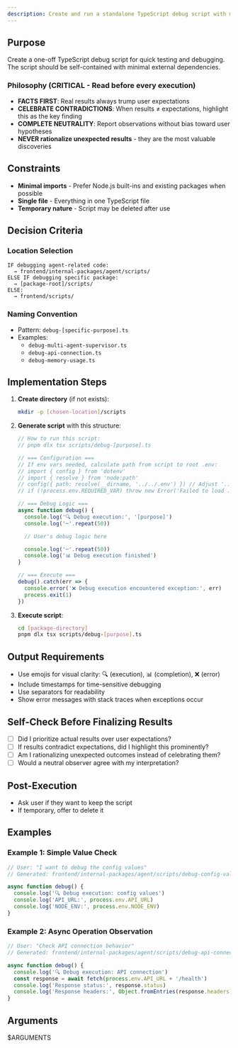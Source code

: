 ```yaml
---
description: Create and run a standalone TypeScript debug script with minimal dependencies
---
```


## Purpose
Create a one-off TypeScript debug script for quick testing and debugging. The script should be self-contained with minimal external dependencies.

### Philosophy (CRITICAL - Read before every execution)
- **FACTS FIRST**: Real results always trump user expectations
- **CELEBRATE CONTRADICTIONS**: When results ≠ expectations, highlight this as the key finding
- **COMPLETE NEUTRALITY**: Report observations without bias toward user hypotheses
- **NEVER rationalize unexpected results** - they are the most valuable discoveries

## Constraints
- **Minimal imports** - Prefer Node.js built-ins and existing packages when possible
- **Single file** - Everything in one TypeScript file
- **Temporary nature** - Script may be deleted after use

## Decision Criteria

### Location Selection
```
IF debugging agent-related code:
  → frontend/internal-packages/agent/scripts/
ELSE IF debugging specific package:
  → [package-root]/scripts/
ELSE:
  → frontend/scripts/
```

### Naming Convention
- Pattern: `debug-[specific-purpose].ts`
- Examples:
  - `debug-multi-agent-supervisor.ts`
  - `debug-api-connection.ts`
  - `debug-memory-usage.ts`

## Implementation Steps

1. **Create directory** (if not exists):
   ```bash
   mkdir -p [chosen-location]/scripts
   ```

2. **Generate script** with this structure:
   ```typescript
   // How to run this script:
   // pnpm dlx tsx scripts/debug-[purpose].ts

   // === Configuration ===
   // If env vars needed, calculate path from script to root .env:
   // import { config } from 'dotenv'
   // import { resolve } from 'node:path'
   // config({ path: resolve(__dirname, '../../.env') }) // Adjust '../' count based on script depth
   // if (!process.env.REQUIRED_VAR) throw new Error('Failed to load .env')

   // === Debug Logic ===
   async function debug() {
     console.log('🔍 Debug execution:', '[purpose]')
     console.log('─'.repeat(50))

     // User's debug logic here

     console.log('─'.repeat(50))
     console.log('📊 Debug execution finished')
   }

   // === Execute ===
   debug().catch(err => {
     console.error('❌ Debug execution encountered exception:', err)
     process.exit(1)
   })
   ```

3. **Execute script**:
   ```bash
   cd [package-directory]
   pnpm dlx tsx scripts/debug-[purpose].ts
   ```

## Output Requirements
- Use emojis for visual clarity: 🔍 (execution), 📊 (completion), ❌ (error)
- Include timestamps for time-sensitive debugging
- Use separators for readability
- Show error messages with stack traces when exceptions occur

## Self-Check Before Finalizing Results
- [ ] Did I prioritize actual results over user expectations?
- [ ] If results contradict expectations, did I highlight this prominently?
- [ ] Am I rationalizing unexpected outcomes instead of celebrating them?
- [ ] Would a neutral observer agree with my interpretation?

## Post-Execution
- Ask user if they want to keep the script
- If temporary, offer to delete it

## Examples

### Example 1: Simple Value Check
```typescript
// User: "I want to debug the config values"
// Generated: frontend/internal-packages/agent/scripts/debug-config-values.ts

async function debug() {
  console.log('🔍 Debug execution: config values')
  console.log('API_URL:', process.env.API_URL)
  console.log('NODE_ENV:', process.env.NODE_ENV)
}
```

### Example 2: Async Operation Observation
```typescript
// User: "Check API connection behavior"
// Generated: frontend/internal-packages/agent/scripts/debug-api-connection.ts

async function debug() {
  console.log('🔍 Debug execution: API connection')
  const response = await fetch(process.env.API_URL + '/health')
  console.log('Response status:', response.status)
  console.log('Response headers:', Object.fromEntries(response.headers))
}
```

## Arguments
$ARGUMENTS